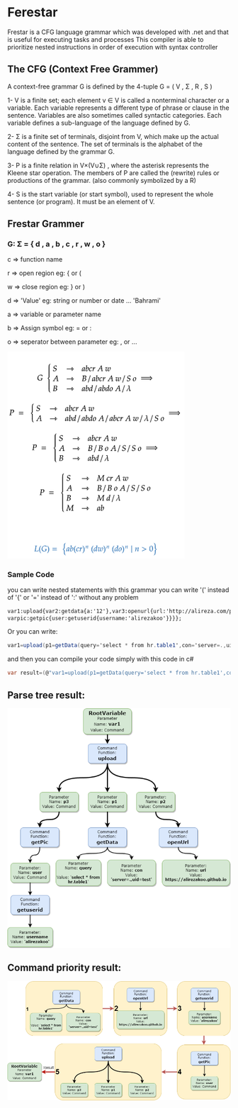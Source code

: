 # Ferestar
Frestar is a CFG language grammar which was developed with .net and that is useful for executing tasks and processes This compiler is able to prioritize nested instructions in order of execution with syntax controller

## The CFG (Context Free Grammer)

A context-free grammar G is defined by the 4-tuple 
G = ( V , Σ , R , S )

1- V is a finite set; each element v ∈ V is called a nonterminal character or a variable. Each variable represents a different type of phrase or clause in the sentence. Variables are also sometimes called syntactic categories. Each variable defines a sub-language of the language defined by G.

2- Σ is a finite set of terminals, disjoint from V, which make up the actual content of the sentence. The set of terminals is the alphabet of the language defined by the grammar G.

3- P is a finite relation in V×(V∪Σ) , where the asterisk represents the Kleene star operation. The members of P are called the (rewrite) rules or productions of the grammar. (also commonly symbolized by a R)

4- S is the start variable (or start symbol), used to represent the whole sentence (or program). It must be an element of V.



## Frestar Grammer
### G: Σ = { d , a , b , c , r , w , o }

c => function name

r => open region eg: { or (

w => close region eg: } or )

d => 'Value'  eg: string or number or date ... 'Bahrami'

a => variable or parameter name

b => Assign symbol  eg: = or :

o => seperator between parameter eg: , or ...

<img src="https://github.com/alirezakoo/FerestarGrammer/blob/master/grammer_image_small.png"  width="400">

### Sample Code

you can write nested statements with this grammar
you can write '(' instead of '{' or '=' instead of ':' without any problem
```
var1:upload{var2:getdata{a:'12'},var3:openurl{url:'http://alireza.com/pp', varpic:getpic{user:getuserid{username:'alirezakoo'}}}};
```
Or you can write:
```c#
var1=upload(p1=getData(query='select * from hr.table1',con='server=.,uid=test')),p2=openUrl(url='http=//alireza.com/pp', p3=getPic(user=getUserId(username='alirezakoo'))));
```
and then you can compile your code simply with this code in c#
```C#
var result=(@"var1=upload(p1=getData(query='select * from hr.table1',con='server=.,uid=test')),p2=openUrl(url='http=//alireza.com/pp', p3=getPic(user=getUserId(username='alirezakoo'))));").FrestarCompile();
```

## Parse tree result:

<img src="https://github.com/alirezakoo/FerestarGrammer/blob/master/frestar.drawio.png"  width="600">


## Command priority result:

<img src="https://github.com/alirezakoo/FerestarGrammer/blob/master/ferestar_priority.drawio.png"  width="900">
